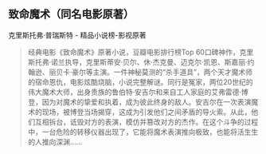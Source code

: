 ## 致命魔术（同名电影原著）

克里斯托弗·普瑞斯特  -  精品小说榜-影视原著

> 经典电影《致命魔术》原著小说，豆瓣电影排行榜Top 60口碑神作，克里斯托弗·诺兰执导，克里斯蒂安·贝尔、休·杰克曼、迈克尔·凯恩、斯嘉丽·约翰逊、丽贝卡·豪尔等主演。一件神秘莫测的“杀手道具”，两个天才魔术师的宿命恩仇，电影炫酷烧脑，小说完整解谜。同行是冤家，两位20世纪的伟大魔术大师，出身贵族的鲁伯特·安吉尔和来自工人家庭的艾弗雷德·博登，因为对魔术的挚爱和执着，成为彼此终身的敌人。安吉尔在一次表演魔术的现场，被博登当场揭穿，这成为引发他们之间矛盾的导火索。从此，他们互相拆台，诋毁对方的表演，模仿并篡改对方的杰作。在这个斗争的过程中，一台危险的转移仪器出现了，它能将魔术表演推向极致，也能将活生生的人推向深渊……
